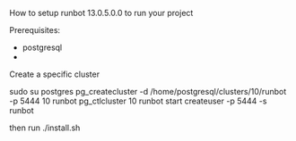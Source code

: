 How to setup runbot 13.0.5.0.0 to run your project

Prerequisites:

* postgresql
*




Create a specific cluster


sudo su postgres
pg_createcluster -d /home/postgresql/clusters/10/runbot -p 5444 10 runbot 
pg_ctlcluster 10 runbot start
createuser -p 5444 -s runbot


then run ./install.sh
